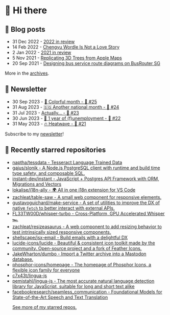 # 👋 Hi there

## 📝 Blog posts

<!-- feed start -->
- 31 Dec 2022 - [2022 in review](https://cheeaun.com/blog/2022/12/2022-in-review/)
- 14 Feb 2022 - [Chengyu Wordle Is Not a Love Story](https://cheeaun.com/blog/2022/02/chengyu-wordle-is-not-a-love-story/)
- 2 Jan 2022 - [2021 in review](https://cheeaun.com/blog/2022/01/2021-in-review/)
- 5 Nov 2021 - [Replicating 3D Trees from Apple Maps](https://cheeaun.com/blog/2021/11/replicating-3d-trees-apple-maps/)
- 20 Sep 2021 - [Designing bus service route diagrams on BusRouter SG](https://cheeaun.com/blog/2021/09/bus-service-route-diagrams-busrouter-sg/)
<!-- feed end -->

More in the [archives](https://cheeaun.com/blog/archives/).

## 📰 Newsletter

<!-- newsletter start -->
- 30 Sep 2023 - [🎨 Colorful month - 🥫 #25](https://cheeaun.substack.com/p/colorful-month-25)
- 31 Aug 2023 - [🇸🇬 Another national month - 🥫 #24](https://cheeaun.substack.com/p/another-national-month-24)
- 31 Jul 2023 - [Actually… - 🥫 #23](https://cheeaun.substack.com/p/actually-23)
- 30 Jun 2023 - [🎂 1 year of (f)unemployment - 🥫 #22](https://cheeaun.substack.com/p/1-year-of-funemployment-22)
- 31 May 2023 - [🔥 Heatwave - 🥫 #21](https://cheeaun.substack.com/p/heatwave-21)
<!-- newsletter end -->

Subscribe to my [newsletter](https://cheeaun.substack.com/)!

## 🌟 Recently starred repositories

<!-- starred repos start -->
- [naptha/tessdata - Tesseract Language Trained Data](https://github.com/naptha/tessdata)
- [gajus/slonik - A Node.js PostgreSQL client with runtime and build time type safety, and composable SQL.](https://github.com/gajus/slonik)
- [instant-dev/instant - JavaScript + Postgres API Framework with ORM, Migrations and Vectors](https://github.com/instant-dev/instant)
- [lokalise/i18n-ally - 🌍 All in one i18n extension for VS Code](https://github.com/lokalise/i18n-ally)
- [zachleat/table-saw - A small web component for responsive <table> elements.](https://github.com/zachleat/table-saw)
- [gustavoguichard/make-service - A set of utilities to improve the DX of native `fetch` to better interact with external APIs.](https://github.com/gustavoguichard/make-service)
- [FL33TW00D/whisper-turbo - Cross-Platform, GPU Accelerated Whisper 🏎️](https://github.com/FL33TW00D/whisper-turbo)
- [zachleat/resizeasaurus - A web component to add resizing behavior to test intrinsically sized responsive components.](https://github.com/zachleat/resizeasaurus)
- [shellscape/jsx-email - Build emails with a delightful DX](https://github.com/shellscape/jsx-email)
- [lucide-icons/lucide - Beautiful & consistent icon toolkit made by the community. Open-source project and a fork of Feather Icons.](https://github.com/lucide-icons/lucide)
- [JakeWharton/dumbo - Import a Twitter archive into a Mastodon database.](https://github.com/JakeWharton/dumbo)
- [phosphor-icons/homepage - The homepage of Phosphor Icons, a flexible icon family for everyone](https://github.com/phosphor-icons/homepage)
- [c7x43t/lingua-js](https://github.com/c7x43t/lingua-js)
- [pemistahl/lingua-js - The most accurate natural language detection library for JavaScript, suitable for long and short text alike](https://github.com/pemistahl/lingua-js)
- [facebookresearch/seamless_communication - Foundational Models for State-of-the-Art Speech and Text Translation](https://github.com/facebookresearch/seamless_communication)
<!-- starred repos end -->

See more of [my starred repos](https://github.com/stars/cheeaun/).
